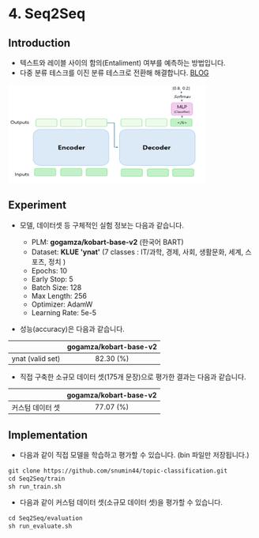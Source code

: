 # 4. Seq2Seq

## Introduction

- 텍스트와 레이블 사이의 함의(Entaliment) 여부를 예측하는 방법입니다.
- 다중 분류 테스크를 이진 분류 테스크로 전환해 해결합니다. [BLOG](https://snumin44.tistory.com/17)

<img src="../images/seq2seq.PNG" alt="example image" width="400" height="200"/>
      
## Experiment

- 모델, 데이터셋 등 구체적인 실험 정보는 다음과 같습니다.
  
  - PLM: __gogamza/kobart-base-v2__ (한국어 BART)
  - Dataset: __KLUE 'ynat'__ (7 classes : IT/과학, 경제, 사회, 생활문화, 세계, 스포츠, 정치 )
  - Epochs: 10
  - Early Stop: 5
  - Batch Size: 128
  - Max Length: 256
  - Optimizer: AdamW
  - Learning Rate: 5e-5

- 성능(accuracy)은 다음과 같습니다.

||__gogamza/kobart-base-v2__|
|:---:|:---:|
|ynat (valid set)|82.30 (%)|

- 직접 구축한 소규모 데이터 셋(175개 문장)으로 평가한 결과는 다음과 같습니다.

||__gogamza/kobart-base-v2__|
|:---:|:---:|
|커스텀 데이터 셋|77.07 (%)|

## Implementation
- 다음과 같이 직접 모델을 학습하고 평가할 수 있습니다. (bin 파일만 저장됩니다.)
```
git clone https://github.com/snumin44/topic-classification.git
cd Seq2Seq/train
sh run_train.sh
```
- 다음과 같이 커스텀 데이터 셋(소규모 데이터 셋)을 평가할 수 있습니다.
```
cd Seq2Seq/evaluation
sh run_evaluate.sh
``` 
